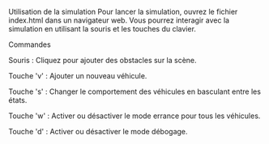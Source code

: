 Utilisation de la simulation Pour lancer la simulation, ouvrez le fichier index.html dans un navigateur web. Vous pourrez interagir avec la simulation en utilisant la souris et les touches du clavier.

Commandes

Souris : Cliquez pour ajouter des obstacles sur la scène.

Touche 'v' : Ajouter un nouveau véhicule.

Touche 's' : Changer le comportement des véhicules en basculant entre les états.

Touche 'w' : Activer ou désactiver le mode errance pour tous les véhicules.

Touche 'd' : Activer ou désactiver le mode débogage.
